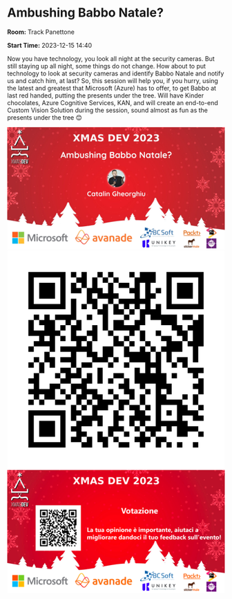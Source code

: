 # Ambushing Babbo Natale?
**Room:** Track Panettone

**Start Time:** 2023-12-15 14:40

Now you have technology, you look all night at the security cameras. But still staying up all night, some things do not change.
How about to put technology to look at security cameras and identify Babbo Natale and notify us and catch him, at last?
So, this session will help you, if you hurry, using the latest and greatest that Microsoft (Azure) has to offer, to get Babbo at last red handed, putting the presents under the tree.
Will have Kinder chocolates, Azure Cognitive Services, KAN, and will create an end-to-end Custom Vision Solution during the session, sound almost as fun as the presents under the tree 😊

![Banner](Room1_14_40.jpeg 'SessionBanner')
![QR](qr.png 'Qr')
![Voting Banner](VotingBanner.png 'Voting Banner')

